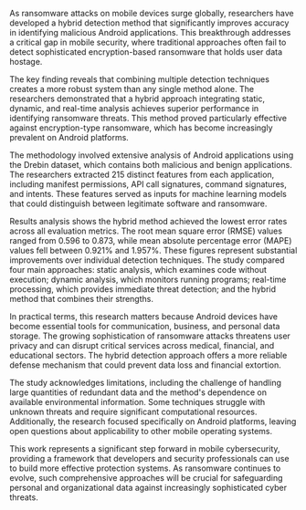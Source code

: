 As ransomware attacks on mobile devices surge globally, researchers have developed a hybrid detection method that significantly improves accuracy in identifying malicious Android applications. This breakthrough addresses a critical gap in mobile security, where traditional approaches often fail to detect sophisticated encryption-based ransomware that holds user data hostage.

The key finding reveals that combining multiple detection techniques creates a more robust system than any single method alone. The researchers demonstrated that a hybrid approach integrating static, dynamic, and real-time analysis achieves superior performance in identifying ransomware threats. This method proved particularly effective against encryption-type ransomware, which has become increasingly prevalent on Android platforms.

The methodology involved extensive analysis of Android applications using the Drebin dataset, which contains both malicious and benign applications. The researchers extracted 215 distinct features from each application, including manifest permissions, API call signatures, command signatures, and intents. These features served as inputs for machine learning models that could distinguish between legitimate software and ransomware.

Results analysis shows the hybrid method achieved the lowest error rates across all evaluation metrics. The root mean square error (RMSE) values ranged from 0.596 to 0.873, while mean absolute percentage error (MAPE) values fell between 0.921% and 1.957%. These figures represent substantial improvements over individual detection techniques. The study compared four main approaches: static analysis, which examines code without execution; dynamic analysis, which monitors running programs; real-time processing, which provides immediate threat detection; and the hybrid method that combines their strengths.

In practical terms, this research matters because Android devices have become essential tools for communication, business, and personal data storage. The growing sophistication of ransomware attacks threatens user privacy and can disrupt critical services across medical, financial, and educational sectors. The hybrid detection approach offers a more reliable defense mechanism that could prevent data loss and financial extortion.

The study acknowledges limitations, including the challenge of handling large quantities of redundant data and the method's dependence on available environmental information. Some techniques struggle with unknown threats and require significant computational resources. Additionally, the research focused specifically on Android platforms, leaving open questions about applicability to other mobile operating systems.

This work represents a significant step forward in mobile cybersecurity, providing a framework that developers and security professionals can use to build more effective protection systems. As ransomware continues to evolve, such comprehensive approaches will be crucial for safeguarding personal and organizational data against increasingly sophisticated cyber threats.